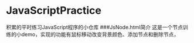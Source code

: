 # JavaScriptPractice
积累的平时练习JavaScript程序的小仓库
###JsNode.html简介
这是一个节点训练的小demo，实现的功能有鼠标移动改变背景颜色、添加节点和删除节点，
